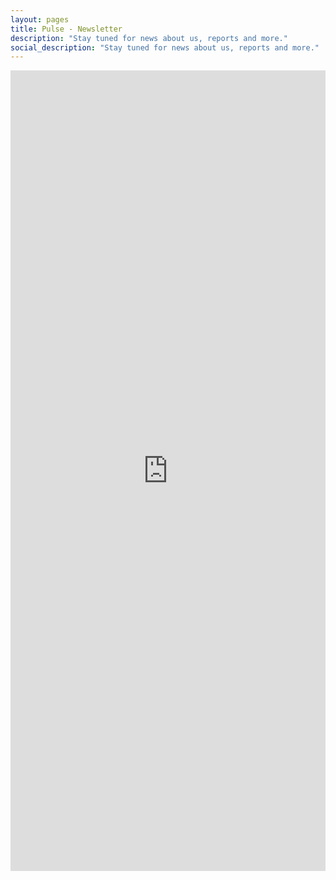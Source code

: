 ```yaml
---
layout: pages
title: Pulse - Newsletter
description: "Stay tuned for news about us, reports and more."
social_description: "Stay tuned for news about us, reports and more."
---
```


<iframe src="https://docs.google.com/forms/d/e/1FAIpQLSeC_H3LKhVmusc7G3YlBLx8eRqgqmyTatDgZ38bMQUgr5VQQw/viewform?embedded=true" width="100%" height="1281" frameborder="0" marginheight="0" marginwidth="0">Loading…</iframe>
